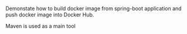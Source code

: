 Demonstate how to build docker image from spring-boot application and push docker image into Docker Hub.

Maven is used as a main tool
